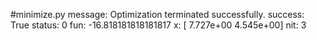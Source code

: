 #minimize.py
 message: Optimization terminated successfully.
 success: True
  status: 0
     fun: -16.818181818181817
       x: [ 7.727e+00  4.545e+00]
     nit: 3
